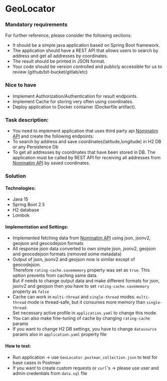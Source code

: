 # GeoLocator

### Mandatory requirements

For further reference, please consider the following sections:

* It should be a simple java application based on Spring Boot framework.
* The application should have a REST API that allows users to search by address and get all addresses by coordinates.
* The result should be printed in JSON format.
* Your code should be version controlled and publicly accessible for us to review (github/bit-bucket/gitlab/etc)

### Nice to have

* Implement Authorization/Authentication for result endpoints.
* Implement Cache for storing very often using coordinates.
* Deploy application to Docker container (Dockerfile artifact).

### Task description:

* You need to implement application that uses third party api [Nominatim API](https://nominatim.org/release-docs/develop/api/Overview/) and create the following endpoints:
* To search by address and save coordinates(latitude,longitude) in H2 DB or any Persistence Db
* To get all addresses by coordinates that have been stored in DB. The application must be called by REST API for receiving all addresses from [Nominatim API](https://nominatim.org/release-docs/develop/api/Overview/)  by saved coordinates.

### Solution

#### Technologies:

- Java 15
- Spring Boot 2.5
- H2 database
- Lombok

#### Implementation and Settings:

* Implemented fetching data from [Nominatim API](https://nominatim.org/release-docs/develop/api/Overview/) using json, jsonv2, geojson and geocodejson formats   
* All response json data converted to own simple json, jsonv2, geojson and geocodejson formats (removed some metadata)  
* Output of json, jsonv2 and geojson now is similar except of geocodejson.   
  Therefore `rating-cache.savememory` property was set as `true`. This option prevents from caching same data.   
  But if needs to change output data and make different formats for json, jsonv2 and geojson then you have to set `rating-cache.savememory` property as `false`  
* Cache can work in `multi-thread` and `single-thread` modes. `multi-thread` mode is thread-safe, but it consumes more memory than `single-thread`.   
  Set necessary active profile in `application.yaml` to change this mode.   
* You can also make fine-tuning of cache by changing `rating-cache` params
* If you want to change H2 DB settings, you have to change `datasource` params also in `application.yaml` property file

#### How to test:

* Run application -> use `GeoLocator.postman_collection.json` to test for base cases in Postman
* If you want to create custom requests or `curl`'s -> please use user and admin credentials from `data.sql` file